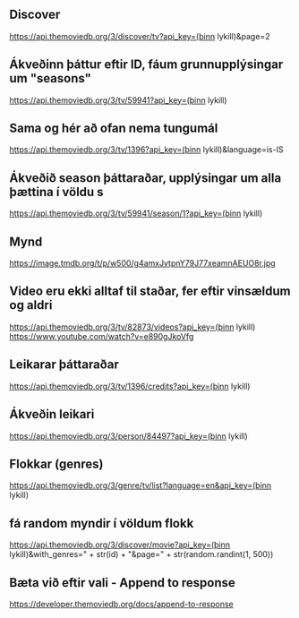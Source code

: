 ## Discover
https://api.themoviedb.org/3/discover/tv?api_key=(þinn lykill)&page=2

## Ákveðinn þáttur eftir ID, fáum grunnupplýsingar um "seasons"
https://api.themoviedb.org/3/tv/59941?api_key=(þinn lykill)

## Sama og hér að ofan nema tungumál
https://api.themoviedb.org/3/tv/1396?api_key=(þinn lykill)&language=is-IS

## Ákveðið season þáttaraðar, upplýsingar um alla þættina í völdu s
https://api.themoviedb.org/3/tv/59941/season/1?api_key=(þinn lykill)

## Mynd
https://image.tmdb.org/t/p/w500/g4amxJvtpnY79J77xeamnAEUO8r.jpg

## Video eru ekki alltaf til staðar, fer eftir vinsældum og aldri
https://api.themoviedb.org/3/tv/82873/videos?api_key=(þinn lykill)
https://www.youtube.com/watch?v=e890gJkoVfg  

## Leikarar þáttaraðar
https://api.themoviedb.org/3/tv/1396/credits?api_key=(þinn lykill)

## Ákveðin leikari
https://api.themoviedb.org/3/person/84497?api_key=(þinn lykill) 

## Flokkar (genres)
https://api.themoviedb.org/3/genre/tv/list?language=en&api_key=(þinn lykill)

## fá random myndir í völdum flokk
https://api.themoviedb.org/3/discover/movie?api_key=(þinn lykill)&with_genres=" + str(id) + "&page=" + str(random.randint(1, 500))

## Bæta við eftir vali - Append to response
https://developer.themoviedb.org/docs/append-to-response
